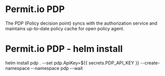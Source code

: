 # Permit.io PDP
The PDP (Policy decision point) syncs with the authorization service and maintains up-to-date policy cache for open policy agent.

# Permit.io PDP - helm install

helm install pdp . --set pdp.ApiKey=${{ secrets.PDP_API_KEY }} --create-namespace --namespace pdp --wait